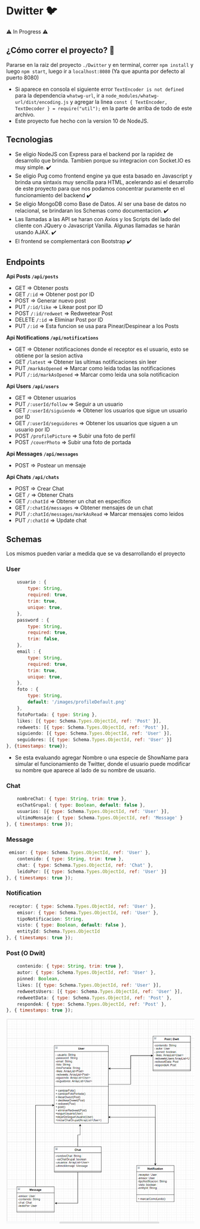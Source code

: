 # Dwitter 🐦
⚠️ In Progress ⚠️

## ¿Cómo correr el proyecto? 👀
Pararse en la raiz del proyecto `./Dwitter` y en terminal, correr `npm install` y luego `npm start`, luego ir a `localhost:8080` (Ya que apunta por defecto al puerto 8080)

* Si aparece en consola el siguiente error `TextEncoder is not defined` para la dependencia `whatwg-url`, ir a `node_modules/whatwg-url/dist/encoding.js` y agregar la linea `const { TextEncoder, TextDecoder } = require("util");` en la parte de arriba de todo de este archivo. 
* Este proyecto fue hecho con la version 10 de NodeJS. 

## Tecnologias
* Se eligio NodeJS con Express para el backend por la rapidez de desarrollo que brinda. Tambien porque su integracion con Socket.IO es muy simple. ✔️
* Se eligio Pug como frontend engine ya que esta basado en Javascript y brinda una sintaxis muy sencilla para HTML, acelerando asi el desarrollo de este proyecto para que nos podamos concentrar puramente en el funcionamiento del backend ✔️
* Se eligio MongoDB como Base de Datos. Al ser una base de datos no relacional, se brindaran los Schemas como documentacion. ✔️
* Las llamadas a las API se haran con Axios y los Scripts del lado del cliente con JQuery o Javascript Vanilla. Algunas llamadas se harán usando AJAX. ✔️
* El frontend se complementará con Bootstrap ✔️

## Endpoints
**Api Posts `/api/posts`**
* GET => Obtener posts
* GET `/:id` => Obtener post por ID
* POST => Generar nuevo post
* PUT `/:id/like` => Likear post por ID
* POST `/:id/redweet` => Redweetear Post
* DELETE `/:id` => Eliminar Post por ID
* PUT `/:id` => Esta funcion se usa para Pinear/Despinear a los Posts

**Api Notifications `/api/notifications`**
* GET => Obtener notificaciones donde el receptor es el usuario, esto se obtiene por la sesion activa
* GET `/latest` => Obtener las ultimas notificaciones sin leer
* PUT `/markAsOpened` => Marcar como leida todas las notificaciones
* PUT `/:id/markAsOpened` => Marcar como leida una sola notificacion

**Api Users `/api/users`**
* GET => Obtener usuarios
* PUT `/:userId/follow` => Seguir a un usuario
* GET `/:userId/siguiendo` => Obtener los usuarios que sigue un usuario por ID
* GET `/:userId/seguidores` => Obtener los usuarios que siguen a un usuario por ID
* POST `/profilePicture` => Subir una foto de perfil
* POST `/coverPhoto` => Subir una foto de portada

**Api Messages `/api/messages`**
* POST => Postear un mensaje

**Api Chats `/api/chats`**
* POST => Crear Chat
* GET `/` => Obtener Chats
* GET `/:chatId` => Obtener un chat en especifico
* GET `/:chatId/messages` => Obtener mensajes de un chat
* PUT `/:chatId/messages/markAsRead` => Marcar mensajes como leidos
* PUT `/:chatId` => Update chat

## Schemas
Los mismos pueden variar a medida que se va desarrollando el proyecto
### User
```javascript
    usuario : {
        type: String,
        required: true,
        trim: true,
        unique: true,
    },
    password : {
        type: String,
        required: true,
        trim: false,
    },
    email : {
        type: String,
        required: true,
        trim: true,
        unique: true,
    },
    foto : {
        type: String,
        default: '/images/profileDefault.png'
    },
    fotoPortada: { type: String },
    likes: [{ type: Schema.Types.ObjectId, ref: 'Post' }],
    redweets: [{ type: Schema.Types.ObjectId, ref: 'Post' }],
    siguiendo: [{ type: Schema.Types.ObjectId, ref: 'User' }],
    seguidores: [{ type: Schema.Types.ObjectId, ref: 'User' }]
}, {timestamps: true});
``` 
* Se esta evaluando agregar Nombre o una especie de ShowName para simular el funcionamiento de Twitter, donde el usuario puede modificar su nombre que aparece al lado de su nombre de usuario.

### Chat 

```javascript
    nombreChat: { type: String, trim: true },
    esChatGrupal: { type: Boolean, default: false },
    usuarios: [{ type: Schema.Types.ObjectId, ref: 'User' }],
    ultimoMensaje: { type: Schema.Types.ObjectId, ref: 'Message' }
}, { timestamps: true });
```
### Message 

```javascript
 emisor: { type: Schema.Types.ObjectId, ref: 'User' },
    contenido: { type: String, trim: true },
    chat: { type: Schema.Types.ObjectId, ref: 'Chat' },
    leidoPor: [{ type: Schema.Types.ObjectId, ref: 'User' }]
}, { timestamps: true });
```

### Notification

```javascript
 receptor: { type: Schema.Types.ObjectId, ref: 'User' },
    emisor: { type: Schema.Types.ObjectId, ref: 'User' },
    tipoNotificacion: String,
    visto: { type: Boolean, default: false },
    entityId: Schema.Types.ObjectId
}, { timestamps: true });
```

### Post (O Dwit)

```javascript
    contenido: { type: String, trim: true },
    autor: { type: Schema.Types.ObjectId, ref: 'User' },
    pinned: Boolean,
    likes: [{ type: Schema.Types.ObjectId, ref: 'User' }],
    redweetsUsers: [{ type: Schema.Types.ObjectId, ref: 'User' }],
    redweetData: { type: Schema.Types.ObjectId, ref: 'Post' },
    respondeA: { type: Schema.Types.ObjectId, ref: 'Post' },
}, { timestamps: true });
```

![UML](./assets/UML.jpg)

